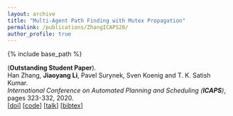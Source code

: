 ```yaml
---
layout: archive
title: "Multi-Agent Path Finding with Mutex Propagation"
permalink: /publications/ZhangICAPS20/
author_profile: true
---
```


{% include base_path %}
                  
(**Outstanding Student Paper**).     
Han Zhang, **Jiaoyang Li**, Pavel Surynek, Sven Koenig and T. K. Satish Kumar.      
<i>International Conference on Automated Planning and Scheduling (**ICAPS**)</i>, pages 323-332, 2020.                 
[[doi](https://www.aaai.org/ojs/index.php/ICAPS/article/view/6677/)] 
[[code](https://github.com/Jiaoyang-Li/CBSH2-RTC)] 
[[talk](https://www.youtube.com/watch?v=rzsk4OIBVHU&feature=youtu.be)] 
[<a href="javascript:void(0)" onclick="(function(target, id) { if ($('#' + id).css('display') == 'block') { $('#' + id).hide('fast'); $(target).text('bibtex') } else { $('#' + id).show('fast'); $(target).text('bibtex▲') } })(this, 'bibtex-ZhangICAPS20');">bibtex</a>]
<div id="bibtex-ZhangICAPS20" style="display:none">
<pre>@inproceedings{ZhangICAPS20,
  author    = {Han Zhang and Jiaoyang Li and Pavel Surynek and Sven Koenig and T. K. Satish Kumar},
  title     = {Multi-Agent Path Finding with Mutex Propagation},
  booktitle = {Proceedings of the International Conference on Automated Planning and Scheduling (ICAPS)},
  pages     = {323--332},
  year      = {2020}
}
</pre></div>  
     
         
